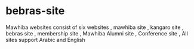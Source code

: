 # bebras-site
 Mawhiba websites consist of six websites , mawhiba site , kangaro site , bebras site , membership site , Mawhiba Alumni site , Conference site , All sites support Arabic and English
